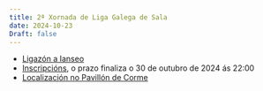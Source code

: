 ```yaml
---
title: 2ª Xornada de Liga Galega de Sala
date: 2024-10-23
Draft: false
---
```

- [Ligazón a Ianseo](https://www.ianseo.net/Details.php?toid=19872)
- [Inscripcións](https://www.avaibooksports.com/inscripcion/2-tirada-liga-galega-de-sala-2024-25-arco-r-c-b-t-l-adaptado-u15-u18-u21-senior-50/), o prazo finaliza o 30 de outubro de 2024 ás 22:00
- [Localización no Pavillón de Corme](https://www.google.es/maps/place/Pavill%C3%B3n+polideportivo+de+Corme/@43.269538,-8.9561207,634m/data=!3m1!1e3!4m6!3m5!1s0xd2ebb3d1dd7f6c5:0xb4d8435ff74f7f4!8m2!3d43.2696208!4d-8.9558768!16s%2Fg%2F12hn_zqrw?entry=ttu&g_ep=EgoyMDI0MTAyMC4xIKXMDSoASAFQAw%3D%3D)
 